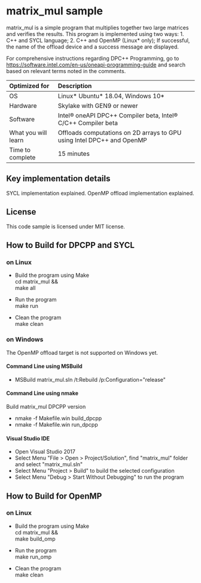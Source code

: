# matrix_mul sample
matrix_mul is a simple program that multiplies together two large matrices and verifies the results. 
This program is implemented using two ways: 
    1. C++ and SYCL language;
    2. C++ and OpenMP (Linux* only);
If successful, the name of the offload device and a success message are displayed.

For comprehensive instructions regarding DPC++ Programming, go to https://software.intel.com/en-us/oneapi-programming-guide and search based on relevant terms noted in the comments.
  
| Optimized for                       | Description
|:---                               |:---
| OS                                | Linux* Ubuntu* 18.04, Windows 10*
| Hardware                          | Skylake with GEN9 or newer
| Software                          | Intel&reg; oneAPI DPC++ Compiler beta, Intel&reg; C/C++ Compiler beta
| What you will learn               | Offloads computations on 2D arrays to GPU using Intel DPC++ and OpenMP
| Time to complete                  | 15 minutes  

## Key implementation details
SYCL implementation explained. 
OpenMP offload implementation explained. 

## License  
This code sample is licensed under MIT license. 

## How to Build for DPCPP and SYCL 

### on Linux  
   * Build the program using Make  
    cd matrix_mul &&  
    make all  

   * Run the program  
    make run  

   * Clean the program  
    make clean 

### on Windows
The OpenMP offload target is not supported on Windows yet. 

#### Command Line using MSBuild
   * MSBuild matrix_mul.sln /t:Rebuild /p:Configuration="release"  

#### Command Line using nmake
   Build matrix_mul DPCPP version
   * nmake -f Makefile.win build_dpcpp  
   * nmake -f Makefile.win run_dpcpp  

#### Visual Studio IDE
   * Open Visual Studio 2017     
   * Select Menu "File > Open > Project/Solution", find "matrix_mul" folder and select "matrix_mul.sln" 
   * Select Menu "Project > Build" to build the selected configuration
   * Select Menu "Debug > Start Without Debugging" to run the program

## How to Build for OpenMP

### on Linux  
   * Build the program using Make  
    cd matrix_mul &&  
    make build_omp  

   * Run the program  
    make run_omp  

   * Clean the program  
    make clean

